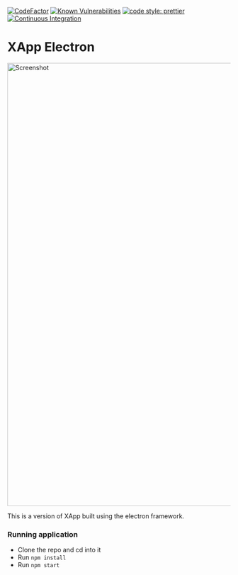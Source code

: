 [![CodeFactor](https://www.codefactor.io/repository/github/ksg-it/xapp-electron/badge)](https://www.codefactor.io/repository/github/ksg-it/xapp-electron)
[![Known Vulnerabilities](https://snyk.io/test/github/KSG-IT/XApp-Electron/badge.svg?targetFile=package.json)](https://snyk.io/test/github/KSG-IT/XApp-Electron?targetFile=package.json)
[![code style: prettier](https://img.shields.io/badge/code_style-prettier-ff69b4.svg?style=flat-square)](https://github.com/prettier/prettier)
[![Continuous Integration](https://github.com/KSG-IT/XApp-Electron/workflows/Electron%20CI/badge.svg)](https://github.com/KSG-IT/XApp-Electron/actions?query=branch%3Amaster)

# XApp Electron

<img width="1000" alt="Screenshot" src="https://user-images.githubusercontent.com/6738930/58763842-c762b400-8560-11e9-8764-384f6f25eb9a.png">

This is a version of XApp built using the electron framework.

### Running application

- Clone the repo and cd into it
- Run `npm install`
- Run `npm start`
